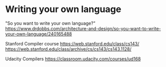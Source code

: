 # Writing your own language

"So you want to write your own language?" https://www.drdobbs.com/architecture-and-design/so-you-want-to-write-your-own-language/240165488

Stanford
Compiler course
https://web.stanford.edu/class/cs143/
https://web.stanford.edu/class/archive/cs/cs143/cs143.1128/

Udacity
Compilers
https://classroom.udacity.com/courses/ud168
